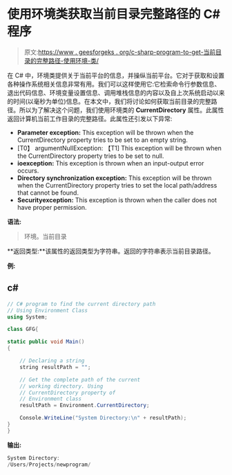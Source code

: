 # 使用环境类获取当前目录完整路径的 C# 程序

> 原文:[https://www . geesforgeks . org/c-sharp-program-to-get-当前目录的完整路径-使用环境-类/](https://www.geeksforgeeks.org/c-sharp-program-to-get-the-full-path-of-the-current-directory-using-environment-class/)

在 C# 中，环境类提供关于当前平台的信息，并操纵当前平台。它对于获取和设置各种操作系统相关信息非常有用。我们可以这样使用它:它检索命令行参数信息、退出代码信息、环境变量设置信息、调用堆栈信息的内容以及自上次系统启动以来的时间(以毫秒为单位)信息。在本文中，我们将讨论如何获取当前目录的完整路径。所以为了解决这个问题，我们使用环境类的 **CurrentDirectory** 属性。此属性返回计算机当前工作目录的完整路径。此属性还引发以下异常:

*   **Parameter exception:** This exception will be thrown when the CurrentDirectory property tries to be set to an empty string.
*   [T0】 argumentNullException: 【T1] This exception will be thrown when the CurrentDirectory property tries to be set to null.
*   **ioexception:** This exception is thrown when an input-output error occurs.
*   **Directory synchronization exception:** This exception will be thrown when the CurrentDirectory property tries to set the local path/address that cannot be found.
*   **Securityexception:** This exception is thrown when the caller does not have proper permission.

**语法:**

> 环境。当前目录

**返回类型:**该属性的返回类型为字符串。返回的字符串表示当前目录路径。

**例:**

## c#

```cs
// C# program to find the current directory path
// Using Environment Class
using System;

class GFG{

static public void Main()
{

    // Declaring a string
    string resultPath = "";

    // Get the complete path of the current
    // working directory. Using 
    // CurrentDirectory property of 
    // Environment class
    resultPath = Environment.CurrentDirectory;

    Console.WriteLine("System Directory:\n" + resultPath);
}
}
```

**输出:**

```cs
System Directory:
/Users/Projects/newprogram/
```